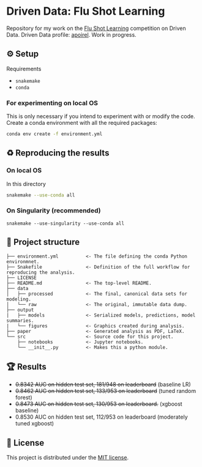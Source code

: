 # Driven Data: Flu Shot Learning

Repository for my work on the [Flu Shot Learning](https://www.drivendata.org/competitions/66/flu-shot-learning/) competition on Driven Data.
Driven Data profile: [apoirel](https://www.drivendata.org/users/apoirel/). Work in progress.

## ⚙ Setup 

Requirements
- `snakemake`
- `conda`

### For experimenting on local OS

This is only necessary if you intend to experiment with or modify
the code.
Create a conda environment with all the required packages: 
```sh
conda env create -f environment.yml
```

## ♻ Reproducing the results 

### On local OS
In this directory
```sh
snakemake --use-conda all
```

### On Singularity (recommended)
```
snakemake --use-singularity --use-conda all
```

## 📁 Project structure 
```
├── environment.yml          <- The file defining the conda Python environmnet. 
├── Snakefile                <- Definition of the full workflow for reproducing the analysis.
├── LICENSE                                 
├── README.md                <- The top-level README.
├── data
│   ├── processed            <- The final, canonical data sets for modeling.
│   └── raw                  <- The original, immutable data dump.
├── output             
|   ├── models               <- Serialized models, predictions, model summaries.
|   └── figures              <- Graphics created during analysis.
├── paper                    <- Generated analysis as PDF, LaTeX.
└── src                      <- Source code for this project.
    ├── notebooks            <- Jupyter notebooks.
    └── __init__.py          <- Makes this a python module.
```
    
## 🏆  Results 

- ~~0.8342 AUC on hidden test set, 181/948 on leaderboard~~ (baseline LR)
- ~~0.8462 AUC on hidden test set, 133/953 on leaderboard~~ (tuned random forest)
- ~~0.8473 AUC on hidden test set, 130/953 on leaderboard.~~ (xgboost baseline)
- 0.8530 AUC on hidden test set, 112/953 on leaderboard (moderately tuned xgboost)

## 📃 License 

This project is distributed under the  [MIT license](https://github.com/Jswig/drivendata-flu-learning/blob/master/LICENSE).
